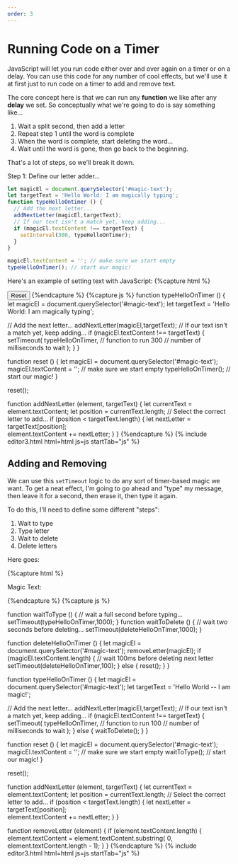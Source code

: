 ```yaml
---
order: 3
---
```

# Running Code on a Timer

JavaScript will let you run code either over and over again on a timer or on a delay. You can use this code for any number of cool effects, but we'll use it at first just to run code on a timer to add and remove text.

The core concept here is that we can run any **function** we like after any **delay** we set. So conceptually what we're going to do is say something like...

1. Wait a split second, then add a letter
2. Repeat step 1 until the word is complete
3. When the word is complete, start deleting the word...
4. Wait until the word is gone, then go back to the beginning.

That's a lot of steps, so we'll break it down.

Step 1:
Define our letter adder...

```javascript
let magicEl = document.querySelector('#magic-text');
let targetText = 'Hello World: I am magically typing';
function typeHelloOntimer () {
  // Add the next letter...
  addNextLetter(magicEl,targetText);
  // If our text isn't a match yet, keep adding...
  if (magicEl.textContent !== targetText) {
    setInterval(300, typeHelloOnTimer);
  }
}

magicEl.textContent = ''; // make sure we start empty
typeHelloOnTimer(); // start our magic!
```


Here's an example of setting text with JavaScript:
{%capture html %}
<div id="magic-text"></div>
<button onclick="reset()">Reset</button>
{%endcapture %}
{%capture js %}
function typeHelloOnTimer () {
  let magicEl = document.querySelector('#magic-text');
  let targetText = 'Hello World: I am magically typing';

  // Add the next letter...
  addNextLetter(magicEl,targetText);
  // If our text isn't a match yet, keep adding...
  if (magicEl.textContent !== targetText) {
    setTimeout(
      typeHelloOnTimer, // function to run
      300 // number of milliseconds to wait
    );
  }
}

function reset () {
  let magicEl = document.querySelector('#magic-text');
  magicEl.textContent = ''; // make sure we start empty
  typeHelloOnTimer(); // start our magic!
}

reset();

function addNextLetter (element, targetText) {
  let currentText = element.textContent;
  let position = currentText.length;
  // Select the correct letter to add...
  if (position < targetText.length) {
    let nextLetter = targetText[position];  
    element.textContent += nextLetter;
  }
}
{%endcapture %}
{% include editor3.html html=html js=js startTab="js" %}

## Adding and Removing

We can use this `setTimeout` logic to do any sort of timer-based magic we want.
To get a neat effect, I'm going to go ahead and "type" my message, then leave it 
for a second, then erase it, then type it again.

To do this, I'll need to define some different "steps":

1. Wait to type 
2. Type letter
3. Wait to delete
4. Delete letters

Here goes:

{%capture html %}

<div>
  Magic Text: <span style="font-weight: bold" id="magic-text"></span>
</div>

{%endcapture %}
{%capture js %}

function waitToType () {
  // wait a full second before typing...
  setTimeout(typeHelloOnTimer,1000);
}
function waitToDelete () {
  // wait two seconds before deleting...
  setTimeout(deleteHelloOnTimer,1000);
}

function deleteHelloOnTimer () {
  let magicEl = document.querySelector('#magic-text');
  removeLetter(magicEl);
  if (magicEl.textContent.length) {
    // wait 100ms before deleting next letter
    setTimeout(deleteHelloOnTimer,100);
  } else {
    reset();
  }
}

function typeHelloOnTimer () {
  let magicEl = document.querySelector('#magic-text');
  let targetText = 'Hello World -- I am magic!';

  // Add the next letter...
  addNextLetter(magicEl,targetText);
  // If our text isn't a match yet, keep adding...
  if (magicEl.textContent !== targetText) {
    setTimeout(
      typeHelloOnTimer, // function to run
      100 // number of milliseconds to wait
    );
  } else {
    waitToDelete();
  }
}

function reset () {
  let magicEl = document.querySelector('#magic-text');
  magicEl.textContent = ''; // make sure we start empty
  waitToType(); // start our magic!
}

reset();

function addNextLetter (element, targetText) {
  let currentText = element.textContent;
  let position = currentText.length;
  // Select the correct letter to add...
  if (position < targetText.length) {
    let nextLetter = targetText[position];  
    element.textContent += nextLetter;
  }
}

function removeLetter (element) {
  if (element.textContent.length) {
    element.textContent = element.textContent.substring(
        0,
        element.textContent.length - 1);
  }
}
{%endcapture %}
{% include editor3.html html=html js=js startTab="js" %}
